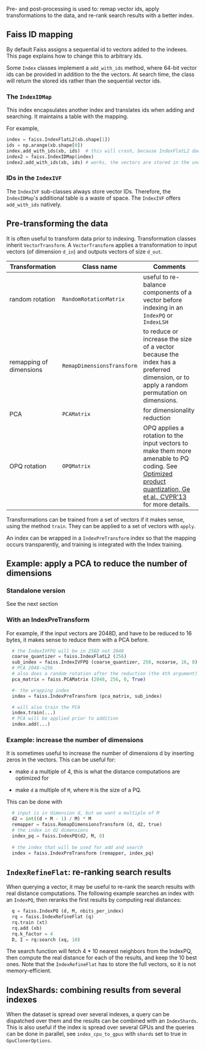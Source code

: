 <!--
 * @Author: superestos superestos@gmail.com
 * @Date: 2025-07-04 08:48:09
 * @LastEditors: superestos superestos@gmail.com
 * @LastEditTime: 2025-07-05 16:39:39
 * @FilePath: /dry/faiss.wiki.cn/src/Pre--and-post-processing.md
 * @Description: 这是默认设置,请设置`customMade`, 打开koroFileHeader查看配置 进行设置: https://github.com/OBKoro1/koro1FileHeader/wiki/%E9%85%8D%E7%BD%AE
-->
Pre- and post-processing is used to: remap vector ids, apply transformations to the data, and re-rank search results with a better index.

## Faiss ID mapping 

By default Faiss assigns a sequential id to vectors added to the indexes. This page explains how to change this to arbitrary ids.

Some `Index` classes implement a `add_with_ids` method, where 64-bit vector ids can be provided in addition to the the vectors. 
At search time, the class will return the stored ids rather than the sequential vector ids. 

<!-- WARNING: in Lua, the search function adds 1 to the search results by default, to account for Lua 1-based indexing. Calling the search function with `search (queries, k, false)` cancels this behaviour and return the raw ids.  -->

### The `IndexIDMap` 

This index encapsulates another index and translates ids when adding and searching. It maintains a table with the mapping.

For example, 

```python
index = faiss.IndexFlatL2(xb.shape[1]) 
ids = np.arange(xb.shape[0])
index.add_with_ids(xb, ids)  # this will crash, because IndexFlatL2 does not support add_with_ids
index2 = faiss.IndexIDMap(index)
index2.add_with_ids(xb, ids) # works, the vectors are stored in the underlying index
```

### IDs in the `IndexIVF`

The `IndexIVF` sub-classes always store vector IDs. Therefore, the `IndexIDMap`'s additional table is a waste of space. The `IndexIVF` offers `add_with_ids` natively. 

## Pre-transforming the data 

It is often useful to transform data prior to indexing. Transformation classes inherit `VectorTransform`. A `VectorTransform` applies a transformation to input vectors (of dimension `d_in`) and outputs vectors of size `d_out`. 

| Transformation                     | Class name      | Comments            
|------------------------------------|-----------------|---------------------
| random rotation                    | `RandomRotationMatrix`  | useful to re-balance components of a vector before indexing in an `IndexPQ` or `IndexLSH` 
| remapping of dimensions            | `RemapDimensionsTransform` | to reduce or increase the size of a vector because the index has a preferred dimension, or to apply a random permutation on dimensions. 
| PCA                                | `PCAMatrix`       | for dimensionality reduction |
| OPQ rotation                       | `OPQMatrix`       | OPQ applies a rotation to the input vectors to make them more amenable to PQ coding. See [Optimized product quantization, Ge et al., CVPR'13](http://www.cv-foundation.org/openaccess/content_cvpr_2013/html/Ge_Optimized_Product_Quantization_2013_CVPR_paper.html) for more details.


Transformations can be trained from a set of vectors if it makes sense, using the method `train`. They can be applied to a set of vectors with `apply`. 

An index can be wrapped in a `IndexPreTransform` index so that the mapping occurs transparently, and training is integrated with the Index training. 


## Example: apply a PCA to reduce the number of dimensions 

### Standalone version 

See the next section

### With an IndexPreTransform 

For example, if the input vectors are 2048D, and have to be reduced to 16 bytes, it makes sense to reduce them with a PCA before.

```python
  # the IndexIVFPQ will be in 256D not 2048
  coarse_quantizer = faiss.IndexFlatL2 (256)
  sub_index = faiss.IndexIVFPQ (coarse_quantizer, 256, ncoarse, 16, 8)
  # PCA 2048->256
  # also does a random rotation after the reduction (the 4th argument)
  pca_matrix = faiss.PCAMatrix (2048, 256, 0, True) 

  #- the wrapping index
  index = faiss.IndexPreTransform (pca_matrix, sub_index)

  # will also train the PCA
  index.train(...)
  # PCA will be applied prior to addition
  index.add(...)
```

### Example: increase the number of dimensions

It is sometimes useful to increase the number of dimensions d by inserting zeros in the vectors. This can be useful for:

- make `d` a multiple of 4, this is what the distance computations are optimized for

- make `d` a multiple of `M`, where `M` is the size of a PQ.

This can be done with

```python
  # input is in dimension d, but we want a multiple of M
  d2 = int((d + M - 1) / M) * M
  remapper = faiss.RemapDimensionsTransform (d, d2, true)
  # the index in d2 dimensions  
  index_pq = faiss.IndexPQ(d2, M, 8)  
  
  # the index that will be used for add and search 
  index = faiss.IndexPreTransform (remapper, index_pq)
```

## `IndexRefineFlat`: re-ranking search results 

When querying a vector, it may be useful to re-rank the search results with real distance computations. The following example searches an index with an `IndexPQ`, then reranks the first results by computing real distances: 

```python
  q = faiss.IndexPQ (d, M, nbits_per_index)
  rq = faiss.IndexRefineFlat (q)
  rq.train (xt)
  rq.add (xb)
  rq.k_factor = 4
  D, I = rq:search (xq, 10)
```

The search function will fetch 4 * 10 nearest neighbors from the IndexPQ, then compute the real distance for each of the results, and keep the 10 best ones. Note that the `IndexRefineFlat` has to store the full vectors, so it is not memory-efficient. 

## IndexShards: combining results from several indexes 

When the dataset is spread over several indexes, a query can be dispatched over them and the results can be combined with an `IndexShards`. This is also useful if the index is spread over several GPUs and the queries can be done in parallel, see `index_cpu_to_gpus` with `shards` set to true in `GpuClonerOptions`. 

